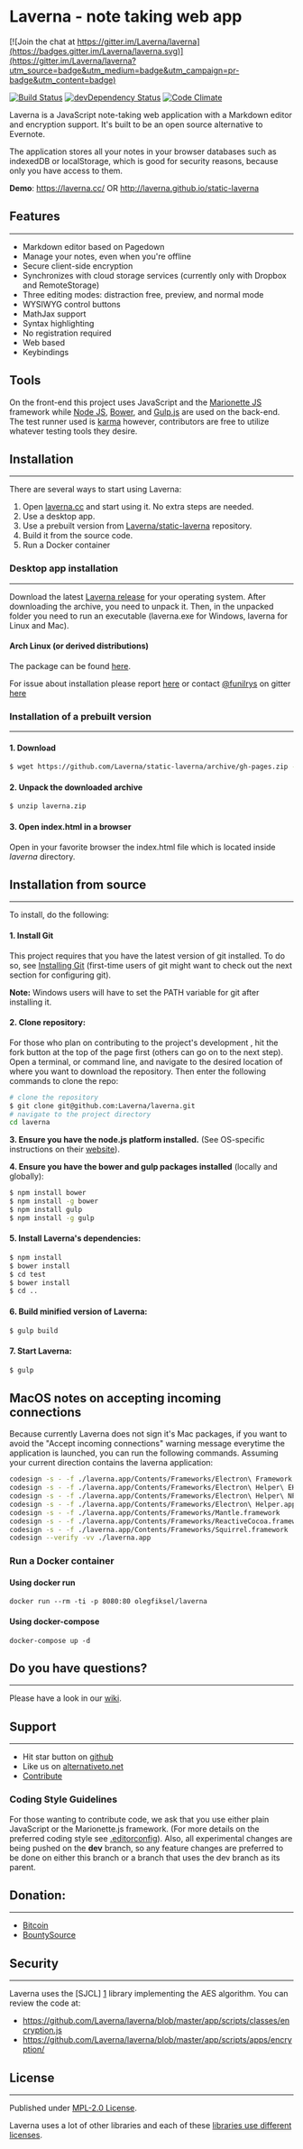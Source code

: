 # Laverna - note taking web app

[![Join the chat at https://gitter.im/Laverna/laverna](https://badges.gitter.im/Laverna/laverna.svg)](https://gitter.im/Laverna/laverna?utm_source=badge&utm_medium=badge&utm_campaign=pr-badge&utm_content=badge)

[![Build Status](https://travis-ci.org/Laverna/laverna.svg?branch=dev)](https://travis-ci.org/Laverna/laverna) [![devDependency Status](https://david-dm.org/Laverna/laverna/dev-status.svg)](https://david-dm.org/Laverna/laverna#info=devDependencies) [![Code Climate](https://codeclimate.com/github/Laverna/laverna/badges/gpa.svg)](https://codeclimate.com/github/Laverna/laverna)

Laverna is a JavaScript note-taking web application with a Markdown editor and encryption support.  It's built to be an open source alternative to Evernote.

The application stores all your notes in your browser databases such as indexedDB or localStorage, which is good for security reasons, because only you have access to them.

**Demo**: https://laverna.cc/ OR http://laverna.github.io/static-laverna

## Features
-----------

* Markdown editor based on Pagedown
* Manage your notes, even when you're offline
* Secure client-side encryption
* Synchronizes with cloud storage services (currently only with Dropbox and RemoteStorage)
* Three editing modes: distraction free, preview, and normal mode
* WYSIWYG control buttons
* MathJax support
* Syntax highlighting
* No registration required
* Web based
* Keybindings

## Tools

On the front-end this project uses JavaScript and the [Marionette JS](http://marionettejs.com/) framework while [Node JS](https://nodejs.org/en/), [Bower](https://bower.io/), and [Gulp.js](http://gulpjs.com/) are used on the back-end.  The test runner used is [karma](https://karma-runner.github.io/1.0/index.html) however,
contributors are free to utilize whatever testing tools they desire.


## Installation
---------------
There are several ways to start using Laverna:

1. Open [laverna.cc][10] and start using it. No extra steps are needed.
2. Use a desktop app.
3. Use a prebuilt version from [Laverna/static-laverna][9] repository.
4. Build it from the source code.
5. Run a Docker container

### Desktop app installation
---------------
Download the latest [Laverna release][13] for your operating system. After downloading the archive, you need to unpack it. Then, in the unpacked folder you need to run an executable (laverna.exe for Windows, laverna for Linux and Mac).

#### Arch Linux (or derived distributions)

The package can be found [here](https://aur.archlinux.org/packages/laverna/). 

For issue about installation please report [here](https://github.com/funilrys/PKGBUILD/issues/new) or contact [@funilrys](https://github.com/funilrys) on gitter [here](https://gitter.im/funilrys_/PKGBUILD)


### Installation of a prebuilt version
------------
#### 1. Download

```bash
$ wget https://github.com/Laverna/static-laverna/archive/gh-pages.zip -O laverna.zip
```

#### 2. Unpack the downloaded archive

```bash
$ unzip laverna.zip
```

#### 3. Open index.html in a browser
Open in your favorite browser the index.html file which is located inside *laverna* directory.


## Installation from source
---------------
To install, do the following:

#### 1. Install Git

This project requires that you have the latest version of git installed. To do so, see [Installing Git][14] (first-time users of git might want to check out the next section for configuring git).

**Note:** Windows users will have to set the PATH variable for git after installing it.



#### 2. Clone repository:

For those who plan on contributing to the project's development , hit the fork button at the top of the page first (others can go on to the next step). Open a terminal, or command line, and navigate to the desired location of where you want to download the repository. Then enter the following commands to clone the repo:

```bash
# clone the repository
$ git clone git@github.com:Laverna/laverna.git
# navigate to the project directory
cd laverna
```

**3. Ensure you have the node.js platform installed.** (See OS-specific instructions on their [website][8]).

**4. Ensure you have the bower and gulp packages installed** (locally and globally):

```bash
$ npm install bower
$ npm install -g bower
$ npm install gulp
$ npm install -g gulp
```

#### 5. Install Laverna's dependencies:

```bash
$ npm install
$ bower install
$ cd test
$ bower install
$ cd ..
```

#### 6. Build minified version of Laverna:

```bash
$ gulp build
```

#### 7. Start Laverna:

```bash
$ gulp
```

## MacOS notes on accepting incoming connections
Because currently Laverna does not sign it's Mac packages, if you want to avoid the "Accept incoming connections" warning message everytime the application is launched, you can run the following commands. Assuming your current direction contains the laverna application:

```bash
codesign -s - -f ./laverna.app/Contents/Frameworks/Electron\ Framework.framework
codesign -s - -f ./laverna.app/Contents/Frameworks/Electron\ Helper\ EH.app 
codesign -s - -f ./laverna.app/Contents/Frameworks/Electron\ Helper\ NP.app
codesign -s - -f ./laverna.app/Contents/Frameworks/Electron\ Helper.app 
codesign -s - -f ./laverna.app/Contents/Frameworks/Mantle.framework 
codesign -s - -f ./laverna.app/Contents/Frameworks/ReactiveCocoa.framework 
codesign -s - -f ./laverna.app/Contents/Frameworks/Squirrel.framework 
codesign --verify -vv ./laverna.app
```

### Run a Docker container

#### Using docker run

```
docker run --rm -ti -p 8080:80 olegfiksel/laverna
```

#### Using docker-compose

```
docker-compose up -d
```

## Do you have questions?
---------------
Please have a look in our [wiki][15].

## Support
---------------

* Hit star button on [github][6]
* Like us on [alternativeto.net][5]
* [Contribute][7]

### Coding Style Guidelines

For those wanting to contribute code, we ask that you use either plain JavaScript or the Marionette.js framework. (For more details on the preferred coding style see [.editorconfig](https://github.com/Laverna/laverna/blob/master/.editorconfig)). Also, all experimental changes are being pushed on the **dev** branch, so any feature changes are preferred to be done on either this branch or a branch that uses the dev branch as its parent.  


## Donation:
-----------

* [Bitcoin][3]
* [BountySource][12]

## Security
--------------
Laverna uses the [SJCL] [1] library implementing the AES algorithm. You can review the code at:

* https://github.com/Laverna/laverna/blob/master/app/scripts/classes/encryption.js
* https://github.com/Laverna/laverna/blob/master/app/scripts/apps/encryption/

## License
--------------
Published under [MPL-2.0 License][11].

Laverna uses a lot of other libraries and each of these [libraries use different licenses][2].

[1]: http://bitwiseshiftleft.github.io/sjcl/
[2]: https://github.com/Laverna/laverna/blob/master/bower.json
[3]: http://blockchain.info/address/1Q68HfLjNvWbLFr3KGK6nfXg7vc3hpDr11
[4]: https://www.gittip.com/Laverna/
[5]: http://alternativeto.net/software/laverna/
[6]: https://github.com/Laverna/laverna
[7]: https://github.com/Laverna/laverna/blob/master/CONTRIBUTE.md
[8]: http://nodejs.org
[9]: https://github.com/Laverna/static-laverna/archive/gh-pages.zip
[10]: https://laverna.cc/index.html
[11]: https://www.mozilla.org/en-US/MPL/2.0/
[12]: https://www.bountysource.com/teams/laverna
[13]: https://github.com/Laverna/laverna/releases
[14]: https://git-scm.com/book/en/v2
[15]: https://github.com/Laverna/laverna/wiki
